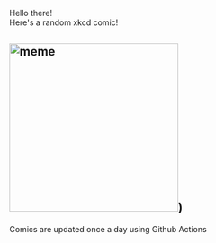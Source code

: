 Hello there! <br>Here's a random xkcd comic!<br>
## <img src="https://imgs.xkcd.com/comics/customer_rewards.png" alt="meme" width="300"/>)<br>
Comics are updated once a day using Github Actions